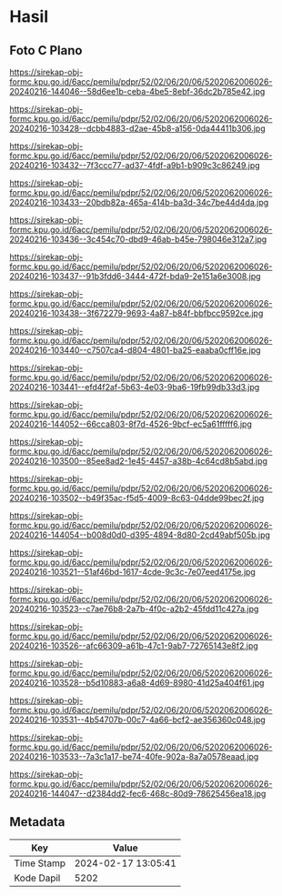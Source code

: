 # Hasil

## Foto C Plano

https://sirekap-obj-formc.kpu.go.id/6acc/pemilu/pdpr/52/02/06/20/06/5202062006026-20240216-144046--58d6ee1b-ceba-4be5-8ebf-36dc2b785e42.jpg

https://sirekap-obj-formc.kpu.go.id/6acc/pemilu/pdpr/52/02/06/20/06/5202062006026-20240216-103428--dcbb4883-d2ae-45b8-a156-0da44411b306.jpg

https://sirekap-obj-formc.kpu.go.id/6acc/pemilu/pdpr/52/02/06/20/06/5202062006026-20240216-103432--7f3ccc77-ad37-4fdf-a9b1-b909c3c86249.jpg

https://sirekap-obj-formc.kpu.go.id/6acc/pemilu/pdpr/52/02/06/20/06/5202062006026-20240216-103433--20bdb82a-465a-414b-ba3d-34c7be44d4da.jpg

https://sirekap-obj-formc.kpu.go.id/6acc/pemilu/pdpr/52/02/06/20/06/5202062006026-20240216-103436--3c454c70-dbd9-46ab-b45e-798046e312a7.jpg

https://sirekap-obj-formc.kpu.go.id/6acc/pemilu/pdpr/52/02/06/20/06/5202062006026-20240216-103437--91b3fdd6-3444-472f-bda9-2e151a6e3008.jpg

https://sirekap-obj-formc.kpu.go.id/6acc/pemilu/pdpr/52/02/06/20/06/5202062006026-20240216-103438--3f672279-9693-4a87-b84f-bbfbcc9592ce.jpg

https://sirekap-obj-formc.kpu.go.id/6acc/pemilu/pdpr/52/02/06/20/06/5202062006026-20240216-103440--c7507ca4-d804-4801-ba25-eaaba0cff16e.jpg

https://sirekap-obj-formc.kpu.go.id/6acc/pemilu/pdpr/52/02/06/20/06/5202062006026-20240216-103441--efd4f2af-5b63-4e03-9ba6-19fb99db33d3.jpg

https://sirekap-obj-formc.kpu.go.id/6acc/pemilu/pdpr/52/02/06/20/06/5202062006026-20240216-144052--66cca803-8f7d-4526-9bcf-ec5a61fffff6.jpg

https://sirekap-obj-formc.kpu.go.id/6acc/pemilu/pdpr/52/02/06/20/06/5202062006026-20240216-103500--85ee8ad2-1e45-4457-a38b-4c64cd8b5abd.jpg

https://sirekap-obj-formc.kpu.go.id/6acc/pemilu/pdpr/52/02/06/20/06/5202062006026-20240216-103502--b49f35ac-f5d5-4009-8c63-04dde99bec2f.jpg

https://sirekap-obj-formc.kpu.go.id/6acc/pemilu/pdpr/52/02/06/20/06/5202062006026-20240216-144054--b008d0d0-d395-4894-8d80-2cd49abf505b.jpg

https://sirekap-obj-formc.kpu.go.id/6acc/pemilu/pdpr/52/02/06/20/06/5202062006026-20240216-103521--51af46bd-1617-4cde-9c3c-7e07eed4175e.jpg

https://sirekap-obj-formc.kpu.go.id/6acc/pemilu/pdpr/52/02/06/20/06/5202062006026-20240216-103523--c7ae76b8-2a7b-4f0c-a2b2-45fdd11c427a.jpg

https://sirekap-obj-formc.kpu.go.id/6acc/pemilu/pdpr/52/02/06/20/06/5202062006026-20240216-103526--afc66309-a61b-47c1-9ab7-72765143e8f2.jpg

https://sirekap-obj-formc.kpu.go.id/6acc/pemilu/pdpr/52/02/06/20/06/5202062006026-20240216-103528--b5d10883-a6a8-4d69-8980-41d25a404f61.jpg

https://sirekap-obj-formc.kpu.go.id/6acc/pemilu/pdpr/52/02/06/20/06/5202062006026-20240216-103531--4b54707b-00c7-4a66-bcf2-ae356360c048.jpg

https://sirekap-obj-formc.kpu.go.id/6acc/pemilu/pdpr/52/02/06/20/06/5202062006026-20240216-103533--7a3c1a17-be74-40fe-902a-8a7a0578eaad.jpg

https://sirekap-obj-formc.kpu.go.id/6acc/pemilu/pdpr/52/02/06/20/06/5202062006026-20240216-144047--d2384dd2-fec6-468c-80d9-78625456ea18.jpg


## Metadata

| Key        | Value               |
| ---------- | ------------------- |
| Time Stamp | 2024-02-17 13:05:41 |
| Kode Dapil | 5202                |



